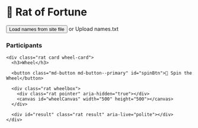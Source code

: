 # 🎡 Rat of Fortune

<div class="rat wrap md-typeset">

  <div class="rat actions">
    <button class="md-button md-button--primary" id="loadFromSiteBtn">Load names from site file</button>
    <span class="rat sep">or</span>
    <label class="md-button" for="fileInput">Upload names.txt</label>
    <input type="file" id="fileInput" accept=".txt" hidden>
  </div>

  <div class="rat grid">
    <div class="rat card">
      <h3>Participants</h3>
      <div id="namesArea" class="rat names"></div>
    </div>

    <div class="rat card wheel-card">
      <h3>Wheel</h3>

      <button class="md-button md-button--primary" id="spinBtn">🎰 Spin the Wheel</button>

      <div class="rat wheelbox">
        <div class="rat pointer" aria-hidden="true"></div>
        <canvas id="wheelCanvas" width="500" height="500"></canvas>
      </div>

      <div id="result" class="rat result" aria-live="polite"></div>
    </div>
  </div>
</div>
